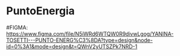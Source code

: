 # PuntoEnergia

#FIGMA: https://www.figma.com/file/N5iWRd6WTQW0R9divwLgog/YANINA-TOSETTI---PUNTO-ENERG%C3%8DA?type=design&node-id=0%3A1&mode=design&t=QWnV2yUTSZPk7NRD-1